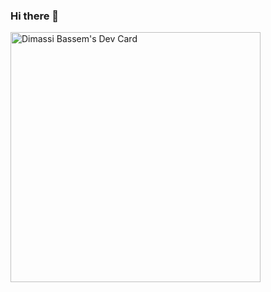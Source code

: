### Hi there 👋

<a href="https://app.daily.dev/dimassibassem"><img src="https://api.daily.dev/devcards/5f9eda3822b545dcb5a831c569622da8.png?r=41y" width="400" alt="Dimassi Bassem's Dev Card"/></a>

<!--
**dimassibassem/dimassibassem** is a ✨ _special_ ✨ repository because its `README.md` (this file) appears on your GitHub profile.

Here are some ideas to get you started:

- 🔭 I’m currently working on ...
- 🌱 I’m currently learning ...
- 👯 I’m looking to collaborate on ...
- 🤔 I’m looking for help with ...
- 💬 Ask me about ...
- 📫 How to reach me: ...
- 😄 Pronouns: ...
- ⚡ Fun fact: ...
-->
